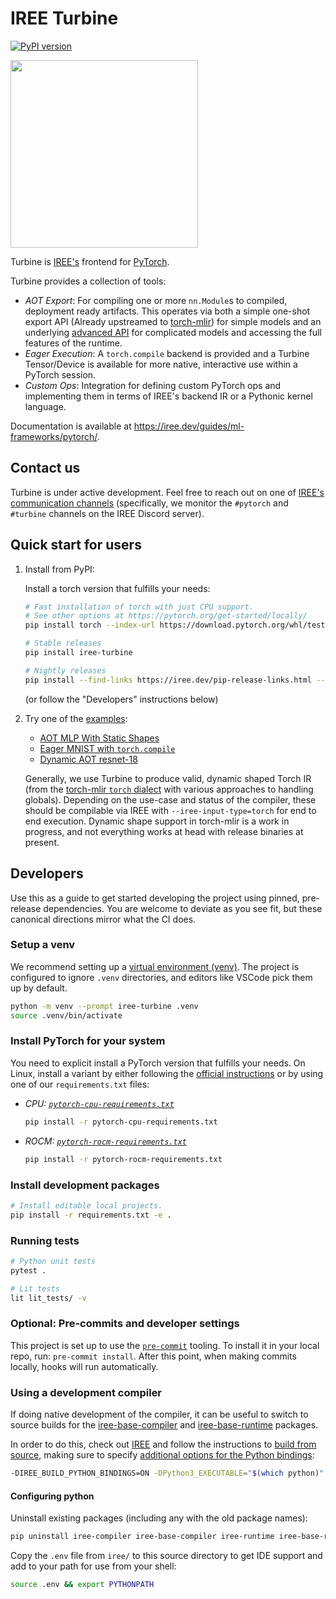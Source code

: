 # IREE Turbine

[![PyPI version](https://badge.fury.io/py/iree-turbine.svg)](https://badge.fury.io/py/iree-turbine)

<img src="https://netl.doe.gov/sites/default/files/2020-11/Turbine-8412270026_83cfc8ee8f_c.jpg" height="300px" width="300px">

Turbine is [IREE's](https://iree.dev/) frontend for
[PyTorch](https://pytorch.org/).

Turbine provides a collection of tools:

* *AOT Export*: For compiling one or more `nn.Module`s to compiled, deployment
  ready artifacts. This operates via both a simple one-shot export API (Already upstreamed to [torch-mlir](https://github.com/llvm/torch-mlir/blob/main/python/torch_mlir/extras/fx_importer.py))
  for simple models and an underlying
  [advanced API](https://github.com/iree-org/iree-turbine/blob/main/iree/turbine/aot/compiled_module.py)
  for complicated models and accessing the full features of the runtime.
* *Eager Execution*: A `torch.compile` backend is provided and a Turbine Tensor/Device
  is available for more native, interactive use within a PyTorch session.
* *Custom Ops*: Integration for defining custom PyTorch ops and implementing them in
  terms of IREE's backend IR or a Pythonic kernel language.

Documentation is available at https://iree.dev/guides/ml-frameworks/pytorch/.

## Contact us

Turbine is under active development. Feel free to reach out on one of
[IREE's communication channels](https://github.com/iree-org/iree?tab=readme-ov-file#communication-channels)
(specifically, we monitor the `#pytorch` and `#turbine` channels on the IREE
Discord server).

## Quick start for users

1. Install from PyPI:

    Install a torch version that fulfills your needs:

    ```bash
    # Fast installation of torch with just CPU support.
    # See other options at https://pytorch.org/get-started/locally/
    pip install torch --index-url https://download.pytorch.org/whl/test/cpu
    ```

    ```bash
    # Stable releases
    pip install iree-turbine

    # Nightly releases
    pip install --find-links https://iree.dev/pip-release-links.html --upgrade --pre iree-turbine
    ```

    (or follow the "Developers" instructions below)

2. Try one of the [examples](https://github.com/iree-org/iree-turbine/blob/main/examples/):

    * [AOT MLP With Static Shapes](https://github.com/iree-org/iree-turbine/blob/main/examples/aot_mlp/mlp_export_simple.py)
    * [Eager MNIST with `torch.compile`](https://github.com/iree-org/iree-turbine/blob/main/examples/eager_mlp/mlp_eager_simple.py)
    * [Dynamic AOT resnet-18](https://github.com/iree-org/iree-turbine/blob/main/examples/resnet-18/)

    Generally, we use Turbine to produce valid, dynamic shaped Torch IR (from the
    [torch-mlir `torch` dialect](https://github.com/llvm/torch-mlir/tree/main/include/torch-mlir/Dialect/Torch/IR)
    with various approaches to handling globals). Depending on the use-case and status of the
    compiler, these should be compilable via IREE with `--iree-input-type=torch` for
    end to end execution. Dynamic shape support in torch-mlir is a work in progress,
    and not everything works at head with release binaries at present.

## Developers

Use this as a guide to get started developing the project using pinned,
pre-release dependencies. You are welcome to deviate as you see fit, but
these canonical directions mirror what the CI does.

### Setup a venv

We recommend setting up a
[virtual environment (venv)](https://docs.python.org/3/library/venv.html). The
project is configured to ignore `.venv` directories, and editors like VSCode
pick them up by default.

```bash
python -m venv --prompt iree-turbine .venv
source .venv/bin/activate
```

### Install PyTorch for your system

You need to explicit install a PyTorch version that fulfills your needs.
On Linux, install a variant by either following the
[official instructions](https://pytorch.org/get-started/locally/) or by using
one of our `requirements.txt` files:

* *CPU: [`pytorch-cpu-requirements.txt`](https://github.com/iree-org/iree-turbine/blob/main/pytorch-cpu-requirements.txt)*

  ```bash
  pip install -r pytorch-cpu-requirements.txt
  ```

* *ROCM: [`pytorch-rocm-requirements.txt`](https://github.com/iree-org/iree-turbine/blob/main/pytorch-rocm-requirements.txt)*

  ```bash
  pip install -r pytorch-rocm-requirements.txt
  ```

### Install development packages

```bash
# Install editable local projects.
pip install -r requirements.txt -e .
```

### Running tests

```bash
# Python unit tests
pytest .

# Lit tests
lit lit_tests/ -v
```

### Optional: Pre-commits and developer settings

This project is set up to use the [`pre-commit`](https://pre-commit.com/)
tooling. To install it in your local repo, run: `pre-commit install`. After
this point, when making commits locally, hooks will run automatically.

### Using a development compiler

If doing native development of the compiler, it can be useful to switch to
source builds for the
[iree-base-compiler](https://pypi.org/project/iree-base-compiler/) and
[iree-base-runtime](https://pypi.org/project/iree-base-runtime/) packages.

In order to do this, check out [IREE](https://github.com/iree-org/iree) and
follow the instructions to
[build from source](https://iree.dev/building-from-source/getting-started/),
making sure to specify
[additional options for the Python bindings](https://iree.dev/building-from-source/getting-started/#building-with-cmake):

```bash
-DIREE_BUILD_PYTHON_BINDINGS=ON -DPython3_EXECUTABLE="$(which python)"
```

#### Configuring python

Uninstall existing packages (including any with the old package names):

```bash
pip uninstall iree-compiler iree-base-compiler iree-runtime iree-base-runtime
```

Copy the `.env` file from `iree/` to this source directory to get IDE
support and add to your path for use from your shell:

```bash
source .env && export PYTHONPATH
```
